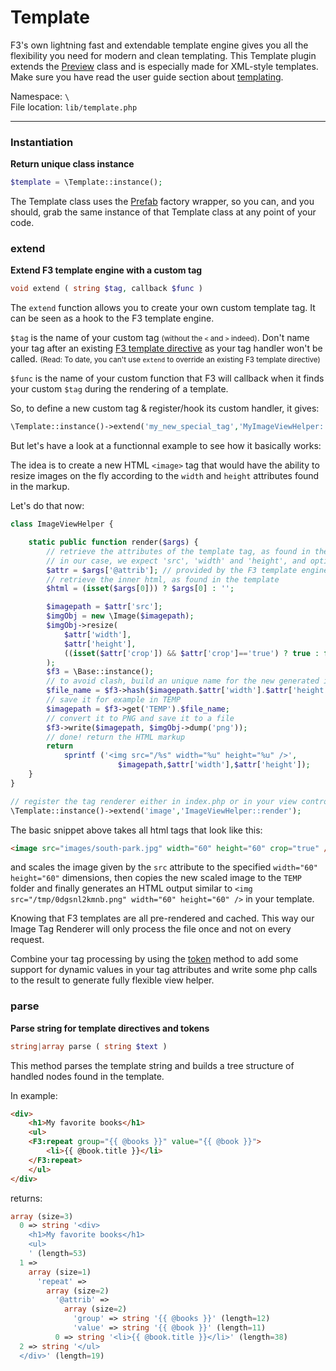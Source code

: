 # Template

F3's own lightning fast and extendable template engine gives you all the flexibility you need for modern and clean templating.
This Template plugin extends the [Preview](preview) class and is especially made for XML-style templates.
Make sure you have read the user guide section about [templating](views-and-templates#a-quick-look-at-the-f3-template-language).

Namespace: `\` <br>
File location: `lib/template.php`

---

### Instantiation

**Return unique class instance**

```php
$template = \Template::instance();
```

The Template class uses the [Prefab](prefab-registry) factory wrapper, so you can, and you should, grab the same instance of that Template class at any point of your code.


### extend

**Extend F3 template engine with a custom tag**

```php
void extend ( string $tag, callback $func )
```

The `extend` function allows you to create your own custom template tag. It can be seen as a hook to the F3 template engine. 

`$tag` is the name of your custom tag <small>(without the `<` and `>` indeed)</small>. Don't name your tag after an existing [F3 template directive](quick-reference#include) as your tag handler won't be called. <small>(Read: To date, you can't use `extend` to override an existing F3 template directive)</small>

`$func` is the name of your custom function that F3 will callback when it finds your custom `$tag` during the rendering of a template.

So, to define a new custom tag & register/hook its custom handler, it gives:

```php
\Template::instance()->extend('my_new_special_tag','MyImageViewHelper::my_tag_renderer');
```

But let's have a look at a functionnal example to see how it basically works:

The idea is to create a new HTML `<image>` tag that would have the ability to resize images on the fly according to the `width` and `height` attributes found in the markup.

Let's do that now:

```php
class ImageViewHelper {

    static public function render($args) {
        // retrieve the attributes of the template tag, as found in the template
        // in our case, we expect 'src', 'width' and 'height', and optionally 'crop'
        $attr = $args['@attrib']; // provided by the F3 template engine
        // retrieve the inner html, as found in the template
        $html = (isset($args[0])) ? $args[0] : '';

        $imagepath = $attr['src'];
        $imgObj = new \Image($imagepath);
        $imgObj->resize(
            $attr['width'],
            $attr['height'],
            ((isset($attr['crop']) && $attr['crop']=='true') ? true : false)
        );
        $f3 = \Base::instance();
        // to avoid clash, build an unique name for the new generated image
        $file_name = $f3->hash($imagepath.$attr['width'].$attr['height']).'.png';
        // save it for example in TEMP
        $imagepath = $f3->get('TEMP').$file_name;
        // convert it to PNG and save it to a file
        $f3->write($imagepath, $imgObj->dump('png'));
        // done! return the HTML markup
        return 
            sprintf ('<img src="/%s" width="%u" height="%u" />', 
                        $imagepath,$attr['width'],$attr['height']);
    }
}

// register the tag renderer either in index.php or in your view controller
\Template::instance()->extend('image','ImageViewHelper::render');
```

The basic snippet above takes all html tags that look like this:

```html
<image src="images/south-park.jpg" width="60" height="60" crop="true" />
```

and scales the image given by the `src` attribute to the specified `width="60" height="60"` dimensions, then copies the new scaled image to the `TEMP` folder and finally generates an HTML output similar to `<img src="/tmp/0dgsnl2kmnb.png" width="60" height="60" />` in your template.

Knowing that F3 templates are all pre-rendered and cached. This way our Image Tag Renderer will only process the file once and not on every request.

Combine your tag processing by using the [token](preview#token) method to add some support for dynamic values in your tag attributes and write some php calls to the result to generate fully flexible view helper.


### parse

**Parse string for template directives and tokens**

```php
string|array parse ( string $text )
```

This method parses the template string and builds a tree structure of handled nodes found in the template.

In example:


```html
<div>
    <h1>My favorite books</h1>
    <ul>
    <F3:repeat group="{{ @books }}" value="{{ @book }}">
        <li>{{ @book.title }}</li>
    </F3:repeat>
    </ul>
</div>
```

returns:

```php
array (size=3)
  0 => string '<div>
    <h1>My favorite books</h1>
    <ul>
    ' (length=53)
  1 =>
    array (size=1)
      'repeat' =>
        array (size=2)
          '@attrib' =>
            array (size=2)
              'group' => string '{{ @books }}' (length=12)
              'value' => string '{{ @book }}' (length=11)
          0 => string '<li>{{ @book.title }}</li>' (length=38)
  2 => string '</ul>
  </div>' (length=19)
```